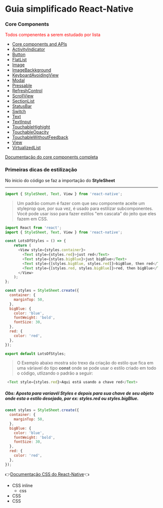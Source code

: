 # Guia simplificado React-Native

### Core Components
<p style="color: red">Todos compenentes a serem estudado por lista</p>

- <a href="https://reactnative.dev/docs/components-and-apis target=_blank">Core components and APIs</a>
- <a href="https://reactnative.dev/docs/activityindicator">ActivityIndicator</a>
- <a href="https://reactnative.dev/docs/button">Button</a>
- <a href="https://reactnative.dev/docs/flatlist">FlatList</a>
- <a href="https://reactnative.dev/docs/image">Image</a>
- <a href="https://reactnative.dev/docs/imagebackground">ImageBackkground</a>
- <a href="https://reactnative.dev/docs/keyboardavoidingview">KeyboardAvoidingView</a>
- <a href="https://reactnative.dev/docs/modal">Modal</a>
- <a href="https://reactnative.dev/docs/pressable">Pressable</a>
- <a href="https://reactnative.dev/docs/refreshcontrol">RefreshControl</a>
- <a href= "https://reactnative.dev/docs/scrollview">ScrollView</a>
- <a href="https://reactnative.dev/docs/sectionlist">SectionList</a>
- <a href="https://reactnative.dev/docs/statusbar">StatusBar</a>
- <a href="https://reactnative.dev/docs/switch">Switch</a>
- <a href="https://reactnative.dev/docs/text">Text</a>
- <a href="https://reactnative.dev/docs/textinput">TextInput</a>
- <a href="https://reactnative.dev/docs/touchablehighlight">TouchableHighight</a>
- <a href="https://reactnative.dev/docs/touchableopacity">TouchableOpacity</a>
- <a href="https://reactnative.dev/docs/touchablewithoutfeedback">TouchableWithoutFeedback</a>
- <a href="https://reactnative.dev/docs/view">View</a>
- <a href="https://reactnative.dev/docs/virtualizedlist">VirtualizedList</a>

[Documentação do core components completa](https://reactnative.dev/docs/text)

### Primeiras dicas de estilização 

No inicio do código se faz a importação do **StyleSheet**

---

```js
import { StyleSheet, Text, View } from 'react-native';
```
>Um padrão comum é fazer com que seu componente aceite um styleprop que, por sua vez, é usado para estilizar subcomponentes. Você pode usar isso para fazer estilos "em cascata" do jeito que eles fazem em CSS.

```js
import React from 'react';
import { StyleSheet, Text, View } from 'react-native';

const LotsOfStyles = () => {
    return (
      <View style={styles.container}>
        <Text style={styles.red}>just red</Text>
        <Text style={styles.bigBlue}>just bigBlue</Text>
        <Text style={[styles.bigBlue, styles.red]}>bigBlue, then red</Text>
        <Text style={[styles.red, styles.bigBlue]}>red, then bigBlue</Text>
      </View>
    );
};

const styles = StyleSheet.create({
  container: {
    marginTop: 50,
  },
  bigBlue: {
    color: 'blue',
    fontWeight: 'bold',
    fontSize: 30,
  },
  red: {
    color: 'red',
  },
});

export default LotsOfStyles;
```
>O Exemplo  abaixo mostra sóo trexo da criação do estilo que fica em uma váriavel do tipo **const** onde se pode usar o estilo criado em todo o código, utlizando o padrão a seguir:

```js
 <Text style={styles.red}>Aqui está usando a chave red</Text>

 ```
  ##### Obs: Aposta para variavél Styles e depois para sua chave de seu objeto onde esta o estilo desejado, por ex: styles.red ou styles.bigBlue.

```js
const styles = StyleSheet.create({
  container: {
    marginTop: 50,
  },
  bigBlue: {
    color: 'blue',
    fontWeight: 'bold',
    fontSize: 30,
  },
  red: {
    color: 'red',
  },
});
```
👉[Documentação CSS do React-Native](https://reactnative.dev/docs/style)👈
- CSS inline
  - css
- CSS 
- CSS


